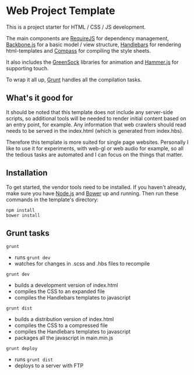 # Web Project Template
This is a project starter for HTML / CSS / JS development.

The main components are [RequireJS](http://requirejs.org/) for dependency management,
[Backbone.js](http://backbonejs.org/) for a basic model / view structure, [Handlebars](http://handlebarsjs.com/)
for rendering html-templates and [Compass](http://compass-style.org/) for compiling the style sheets.

It also includes the [GreenSock](http://greensock.com/) libraries for animation and
[Hammer.js](http://hammerjs.github.io/) for supporting touch.

To wrap it all up, [Grunt](http://gruntjs.com/) handles all the compilation tasks.

## What's it good for
It should be noted that this template does not include any server-side scripts, so additional tools will be needed to
render initial content based on an entry point, for example. Any information that web crawlers should read needs to be
served in the index.html (which is generated from index.hbs).

Therefore this template is more suited for single page websites. Personally I like to use it for experiments, with
web-gl or web audio for example, so all the tedious tasks are automated and I can focus on the things that matter.

## Installation
To get started, the vendor tools need to be installed. If you haven't already, make sure you have
[Node.js](http://nodejs.org/) and [Bower](http://bower.io/) up and running.
Then run these commands in the template's directory:
```
npm install
bower install
```

## Grunt tasks
```
grunt
```
- runs `grunt dev`
- watches for changes in .scss and .hbs files to recompile
```
grunt dev
```
- builds a development version of index.html
- compiles the CSS to an expanded file
- compiles the Handlebars templates to javascript
```
grunt dist
```
- builds a distribution version of index.html
- compiles the CSS to a compressed file
- compiles the Handlebars templates to javascript
- packages all the javascript in main.min.js
```
grunt deploy
```
- runs `grunt dist`
- deploys to a server with FTP